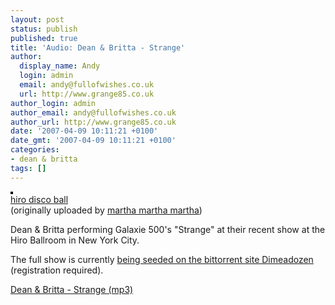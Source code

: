 ```yaml
---
layout: post
status: publish
published: true
title: 'Audio: Dean & Britta - Strange'
author:
  display_name: Andy
  login: admin
  email: andy@fullofwishes.co.uk
  url: http://www.grange85.co.uk
author_login: admin
author_email: andy@fullofwishes.co.uk
author_url: http://www.grange85.co.uk
date: '2007-04-09 10:11:21 +0100'
date_gmt: '2007-04-09 10:11:21 +0100'
categories:
- dean & britta
tags: []
---
```

<div class="imagebox-right"><a href="http://www.flickr.com/photos/66185490@N00/446105297/" title="photo sharing"><img src="https://farm1.static.flickr.com/247/446105297_c949dc0c9a_m.jpg" alt="" style="border: solid 2px #000000;" /></a><br/><a href="http://www.flickr.com/photos/66185490@N00/446105297/">hiro disco ball</a><br/>(originally uploaded by <a href="http://www.flickr.com/people/66185490@N00/">martha martha martha</a>)</div>
<p>Dean & Britta performing Galaxie 500's "Strange" at their recent show at the Hiro Ballroom in New York City.</p>
<p>The full show is currently <a href="http://www.dimeadozen.org/torrents-details.php?id=141799">being seeded on the bittorrent site Dimeadozen</a> (registration required).</p>
<p><a href="http://www.box.net/shared/hq2b0hh6l2">Dean & Britta - Strange (mp3)</a></p>
